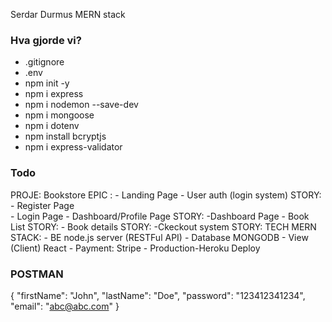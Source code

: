 Serdar Durmus
MERN stack

### Hva gjorde vi?
- .gitignore 
- .env
- npm init -y
- npm i express
- npm i nodemon --save-dev
- npm i mongoose
- npm i dotenv
- npm install bcryptjs
- npm i express-validator

### Todo
PROJE: Bookstore
EPIC :  - Landing Page
        - User auth (login system)
                STORY:  - Register Page      
                        - Login Page
        - Dashboard/Profile Page
                STORY:  -Dashboard Page
        - Book List
                STORY:
        - Book details
                STORY:
        -Ckeckout system
                STORY:
TECH MERN STACK:    - BE node.js server (RESTFul API)
                    - Database MONGODB
                    - View (Client) React
                    - Payment: Stripe
                    - Production-Heroku Deploy

### POSTMAN
{
    "firstName": "John",
    "lastName": "Doe",
    "password": "123412341234",
    "email": "abc@abc.com" 
}